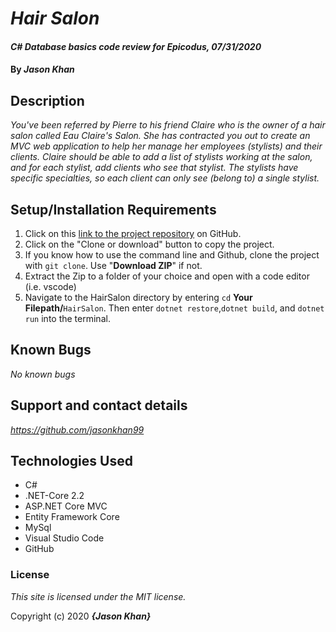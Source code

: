 # _Hair Salon_

#### _C# Database basics code review for Epicodus, 07/31/2020_

#### By _**Jason Khan**_

## Description

_You've been referred by Pierre to his friend Claire who is the owner of a hair salon called Eau Claire's Salon. She has contracted you out to create an MVC web application to help her manage her employees (stylists) and their clients. Claire should be able to add a list of stylists working at the salon, and for each stylist, add clients who see that stylist. The stylists have specific specialties, so each client can only see (belong to) a single stylist._

## Setup/Installation Requirements

  1. Click on this [link to the project repository](https://github.com/jasonkhan99/HairSalon.git) on GitHub.  
  2. Click on the "Clone or download" button to copy the project.     
  3. If you know how to use the command line and Github, clone the project with `git clone`. Use "**Download ZIP**" if not.   
  4. Extract the Zip to a folder of your choice and open with a code editor (i.e. vscode)
  5. Navigate to the HairSalon directory by entering `cd` **Your Filepath/**`HairSalon`. Then enter `dotnet restore`,`dotnet build`, and `dotnet run` into the terminal. 

## Known Bugs

_No known bugs_

## Support and contact details

_https://github.com/jasonkhan99_

## Technologies Used

* C#
* .NET-Core 2.2
* ASP.NET Core MVC
* Entity Framework Core
* MySql
* Visual Studio Code
* GitHub

### License

*This site is licensed under the MIT license.*

Copyright (c) 2020 **_{Jason Khan}_**
